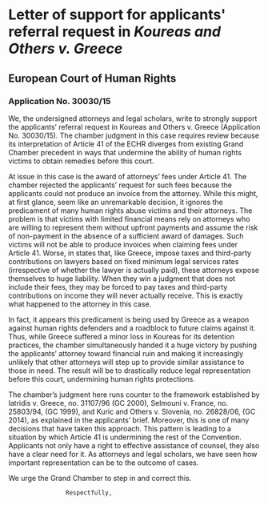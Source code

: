 # Letter of support for applicants' referral request in _Koureas and Others v. Greece_

## European Court of Human Rights
### Application No. 30030/15

We, the undersigned attorneys and legal scholars, write to strongly support the applicants’ referral request in Koureas and Others v. Greece (Application No. 30030/15). The chamber judgment in this case requires review because its interpretation of Article 41 of the ECHR diverges from existing Grand Chamber precedent in ways that undermine the ability of human rights victims to obtain remedies before this court. 

At issue in this case is the award of attorneys’ fees under Article 41. The chamber rejected the applicants’ request for such fees because the applicants could not produce an invoice from the attorney. While this might, at first glance, seem like an unremarkable decision, it ignores the predicament of many human rights abuse victims and their attorneys. The problem is that victims with limited financial means rely on attorneys who are willing to represent them without upfront payments and assume the risk of non-payment in the absence of a sufficient award of damages. Such victims will not be able to produce invoices when claiming fees under Article 41. Worse, in states that, like Greece, impose taxes and third-party contributions on lawyers based on fixed minimum legal services rates (irrespective of whether the lawyer is actually paid), these attorneys expose themselves to huge liability. When they win a judgment that does not include their fees, they may be forced to pay taxes and third-party contributions on income they will never actually receive. This is exactly what happened to the attorney in this case.

In fact, it appears this predicament is being used by Greece as a weapon against human rights defenders and a roadblock to future claims against it. Thus, while Greece suffered a minor loss in Koureas for its detention practices, the chamber simultaneously handed it a huge victory by pushing the applicants’ attorney toward financial ruin and making it increasingly unlikely that other attorneys will step up to provide similar assistance to those in need. The result will be to drastically reduce legal representation before this court, undermining human rights protections.

The chamber’s judgment here runs counter to the framework established by Iatridis v. Greece, no. 31107/96 (GC 2000), Selmouni v. France, no. 25803/94, (GC 1999), and Kuric and Others v. Slovenia, no. 26828/06, (GC 2014), as explained in the applicants’ brief. Moreover, this is one of many decisions that have taken this approach. This pattern is leading to a situation by which Article 41 is undermining the rest of the Convention. Applicants not only have a right to effective assistance of counsel, they also have a clear need for it. As attorneys and legal scholars, we have seen how important representation can be to the outcome of cases.

We urge the Grand Chamber to step in and correct this.

					Respectfully,

